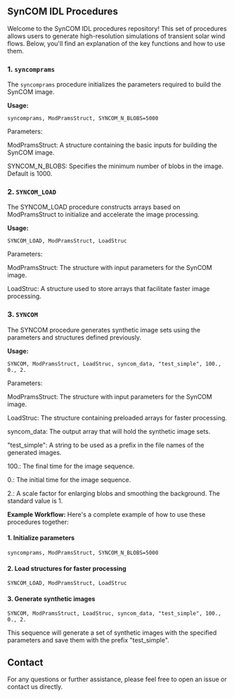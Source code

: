 ## SynCOM IDL Procedures

Welcome to the SynCOM IDL procedures repository! This set of procedures allows users to generate high-resolution simulations of transient solar wind flows. Below, you'll find an explanation of the key functions and how to use them.

### 1. `syncomprams`

The `syncomprams` procedure initializes the parameters required to build the SynCOM image.

**Usage:**
```idl
syncomprams, ModPramsStruct, SYNCOM_N_BLOBS=5000
```
Parameters:

ModPramsStruct: A structure containing the basic inputs for building the SynCOM image.

SYNCOM_N_BLOBS: Specifies the minimum number of blobs in the image. Default is 1000.


### 2. `SYNCOM_LOAD`
The SYNCOM_LOAD procedure constructs arrays based on ModPramsStruct to initialize and accelerate the image processing.

**Usage:**
```idl
SYNCOM_LOAD, ModPramsStruct, LoadStruc
```
Parameters:

ModPramsStruct: The structure with input parameters for the SynCOM image.

LoadStruc: A structure used to store arrays that facilitate faster image processing.


### 3. `SYNCOM`
The SYNCOM procedure generates synthetic image sets using the parameters and structures defined previously.

**Usage:**
```idl
SYNCOM, ModPramsStruct, LoadStruc, syncom_data, "test_simple", 100., 0., 2.
```
Parameters:

ModPramsStruct: The structure with input parameters for the SynCOM image.

LoadStruc: The structure containing preloaded arrays for faster processing.

syncom_data: The output array that will hold the synthetic image sets.

"test_simple": A string to be used as a prefix in the file names of the generated images.

100.: The final time for the image sequence.

0.: The initial time for the image sequence.

2.: A scale factor for enlarging blobs and smoothing the background. The standard value is 1.

**Example Workflow:**
Here's a complete example of how to use these procedures together:

#### 1. Initialize parameters
```idl
syncomprams, ModPramsStruct, SYNCOM_N_BLOBS=5000
```
#### 2. Load structures for faster processing
```idl
SYNCOM_LOAD, ModPramsStruct, LoadStruc
```
#### 3. Generate synthetic images
```idl
SYNCOM, ModPramsStruct, LoadStruc, syncom_data, "test_simple", 100., 0., 2.
```
This sequence will generate a set of synthetic images with the specified parameters and save them with the prefix "test_simple".

## Contact
For any questions or further assistance, please feel free to open an issue or contact us directly.
